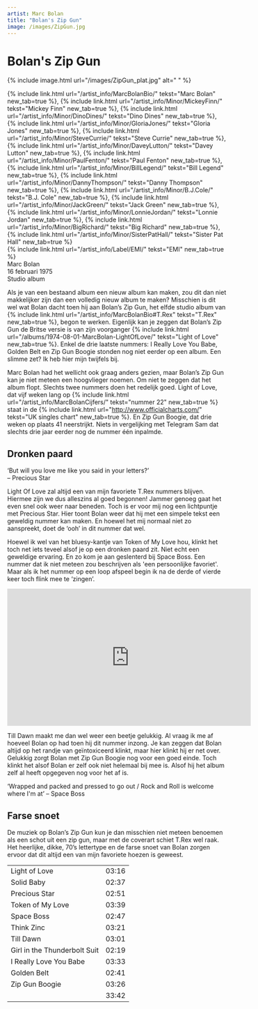 ```yaml
---
artist: Marc Bolan
title: "Bolan's Zip Gun"
image: /images/ZipGun.jpg
---
```


# Bolan's Zip Gun

{% include image.html url="/images/ZipGun_plat.jpg" alt=" " %}

<span class="bio-cd">
{% include link.html url="/artist_info/MarcBolanBio/" tekst="Marc Bolan" new_tab=true %}, {% include link.html url="/artist_info/Minor/MickeyFinn/" tekst="Mickey Finn" new_tab=true %}, {% include link.html url="/artist_info/Minor/DinoDines/" tekst="Dino Dines" new_tab=true %}, {% include link.html url="/artist_info/Minor/GloriaJones/" tekst="Gloria Jones" new_tab=true %}, {% include link.html url="/artist_info/Minor/SteveCurrie/" tekst="Steve Currie" new_tab=true %}, {% include link.html url="/artist_info/Minor/DaveyLutton/" tekst="Davey Lutton" new_tab=true %}, {% include link.html url="/artist_info/Minor/PaulFenton/" tekst="Paul Fenton" new_tab=true %}, {% include link.html url="/artist_info/Minor/BillLegend/" tekst="Bill Legend" new_tab=true %}, {% include link.html url="/artist_info/Minor/DannyThompson/" tekst="Danny Thompson" new_tab=true %}, {% include link.html url="/artist_info/Minor/B.J.Cole/" tekst="B.J. Cole" new_tab=true %}, {% include link.html url="/artist_info/Minor/JackGreen/" tekst="Jack Green" new_tab=true %}, {% include link.html url="/artist_info/Minor/LonnieJordan/" tekst="Lonnie Jordan" new_tab=true %}, {% include link.html url="/artist_info/Minor/BigRichard/" tekst="Big Richard" new_tab=true %}, {% include link.html url="/artist_info/Minor/SisterPatHall/" tekst="Sister Pat Hall" new_tab=true %}<br>
{% include link.html url="/artist_info/Label/EMI/" tekst="EMI" new_tab=true %}<br>
</span>
Marc Bolan<br>
16 februari 1975<br>Studio album

Als je van een bestaand album een nieuw album kan maken, zou dit dan niet makkelijker zijn dan een volledig nieuw album te maken? Misschien is dit wel wat Bolan dacht toen hij aan <span class="engels">Bolan’s Zip Gun</span>, het elfde studio album van {% include link.html url="/artist_info/MarcBolanBio#T.Rex" tekst="T.Rex" new_tab=true %}, begon te werken. Eigenlijk kan je zeggen dat <span class="engels">Bolan’s Zip Gun</span> de Britse versie is van zijn voorganger {% include link.html url="/albums/1974-08-01-MarcBolan-LightOfLove/" tekst="Light of Love" new_tab=true %}. Enkel de drie laatste nummers: <span class="engels">I Really Love You Babe</span>, <span class="engels">Golden Belt</span> en <span class="engels">Zip Gun Boogie</span> stonden nog niet eerder op een album. Een slimme zet? Ik heb hier mijn twijfels bij. Marc Bolan had het wellicht ook graag anders gezien, maar <span class="engels">Bolan’s Zip Gun</span> kan je niet meteen een hoogvlieger noemen. Om niet te zeggen dat het album flopt. Slechts twee nummers doen het redelijk goed. <span class="engels">Light of Love</span>, dat vijf weken lang op {% include link.html url="/artist_info/MarcBolanCijfers/" tekst="nummer 22" new_tab=true %} staat in de {% include link.html url="http://www.officialcharts.com/" tekst="UK singles chart" new_tab=true %}. En <span class="engels">Zip Gun Boogie</span>, dat drie weken op plaats 41 neerstrijkt. Niets in vergelijking met <span class="engels">Telegram Sam</span> dat slechts drie jaar eerder nog de nummer één inpalmde. 
## Dronken paard

<div class="uitgelicht">‘But will you love me like you said in your letters?’<br>– Precious Star</div>

<span class="engels">Light Of Love</span> zal altijd een van mijn favoriete <span class="engels">T.Rex</span> nummers blijven. Hiermee zijn we dus alleszins al goed begonnen! Jammer genoeg gaat het even snel ook weer naar beneden. Toch is er voor mij nog een lichtpuntje met <span class="engels">Precious Star</span>. Hier toont Bolan weer dat hij met een simpele tekst een geweldig nummer kan maken. En hoewel het mij normaal niet zo aanspreekt, doet de ‘<span class="engels">ooh</span>’ in dit nummer dat wel. Hoewel ik wel van het bluesy-kantje van <span class="engels">Token of My Love</span> hou, klinkt het toch net iets teveel alsof je op een dronken paard zit. Niet echt een geweldige ervaring. En zo kom je aan geslenterd bij <span class="engels">Space Boss</span>. Een nummer dat ik niet meteen zou beschrijven als 'een persoonlijke favoriet'. Maar als ik het nummer op een <span class="engels">loop</span> afspeel begin ik na de derde of vierde keer toch flink mee te ‘zingen’. 

<iframe width="560" height="315" src="https://www.youtube.com/embed/xS1PJt9Xrb8" frameborder="0" allowfullscreen></iframe>

<span class="engels">Till Dawn</span> maakt me dan wel weer een beetje gelukkig. Al vraag ik me af hoeveel Bolan op had toen hij dit nummer inzong. Je kan zeggen dat Bolan altijd op het randje van geïntoxiceerd klinkt, maar hier klinkt hij er net over. Gelukkig zorgt Bolan met <span class="engels">Zip Gun Boogie</span> nog voor een goed einde. Toch klinkt het alsof Bolan er zelf ook niet helemaal bij mee is. Alsof hij het album zelf al heeft opgegeven nog voor het af is. 

<div class="uitgelicht">‘Wrapped and packed and pressed to go out / Rock and Roll is welcome where I'm at’ – Space Boss</div>

## Farse snoet

De muziek op <span class="engels">Bolan’s Zip Gun</span> kun je dan misschien niet meteen benoemen als een schot uit een <span tooltip="Een zip gun is een zelfgemaakt geweer.">zip gun</span>, maar met de <span class="engels">coverart</span> schiet <span class="engels">T.Rex</span> wel raak. Het heerlijke, dikke, 70’s lettertype en de <span class="engels">farse snoet</span> van Bolan zorgen ervoor dat dit altijd een van mijn favoriete hoezen is geweest. 
<span class="witregel"> </span>
<table>
	<tr>
		<td>Light of Love</td>
		<td>03:16</td>
	</tr>
	<tr>
		<td>Solid Baby</td>
		<td>02:37</td>
	</tr>
	<tr>
		<td>Precious Star</td>
		<td>02:51</td>
	</tr>
	<tr>
		<td>Token of My Love</td>
		<td>03:39</td>
	</tr>
	<tr>
		<td>Space Boss</td>
		<td>02:47</td>
	</tr>
	<tr>
		<td>Think Zinc</td>
		<td>03:21</td>
	</tr>
	<tr>
		<td>Till Dawn</td>
		<td>03:01</td>
	</tr>
	<tr>
		<td>Girl in the Thunderbolt Suit</td>
		<td>02:19</td>
	</tr>
	<tr>
		<td>I Really Love You Babe</td>
		<td>03:33</td>
	</tr>
	<tr>
		<td>Golden Belt</td>
		<td>02:41</td>
	</tr>
	<tr>
		<td>Zip Gun Boogie</td>
		<td>03:26</td>
	</tr>
	<tr>
		<td> </td>
		<td>33:42</td>
	</tr>
</table>
